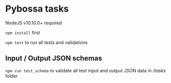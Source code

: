 # Pybossa tasks

NodeJS v10.10.0+ required

<code>npm install</code> first

<code>npm test</code> to run all tests and validations

## Input / Output JSON schemas

<code>npm run test_schema</code> to validate all test input and output JSON data in <i>/tasks</i> folder